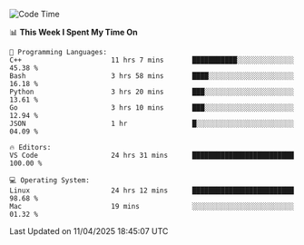 
<!--START_SECTION:waka-->
![Code Time](http://img.shields.io/badge/Code%20Time-3%2C311%20hrs%2034%20mins-blue)

📊 **This Week I Spent My Time On** 

```text
💬 Programming Languages: 
C++                      11 hrs 7 mins       ███████████░░░░░░░░░░░░░░   45.38 % 
Bash                     3 hrs 58 mins       ████░░░░░░░░░░░░░░░░░░░░░   16.18 % 
Python                   3 hrs 20 mins       ███░░░░░░░░░░░░░░░░░░░░░░   13.61 % 
Go                       3 hrs 10 mins       ███░░░░░░░░░░░░░░░░░░░░░░   12.94 % 
JSON                     1 hr                █░░░░░░░░░░░░░░░░░░░░░░░░   04.09 % 

🔥 Editors: 
VS Code                  24 hrs 31 mins      █████████████████████████   100.00 % 

💻 Operating System: 
Linux                    24 hrs 12 mins      █████████████████████████   98.68 % 
Mac                      19 mins             ░░░░░░░░░░░░░░░░░░░░░░░░░   01.32 % 
```


 Last Updated on 11/04/2025 18:45:07 UTC
<!--END_SECTION:waka-->

